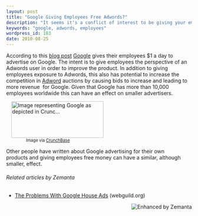 ```yaml
---
layout: post
title: "Google Giving Employees Free Adwords?"
description: "It seems it's a conflict of interest to be giving your employees free Adwords."
keywords: "google, adwords, employees"
wordpress_id: 183
date: 2010-08-25
---
```

According to this <a href="http://agtb.wordpress.com/2010/01/06/my-1day-adwords-account/">blog post</a> <a class="zem_slink" title="Google" rel="homepage" href="http://google.com">Google</a> gives their emplo﻿yees $1 a day to advertise on Google. The intent is to give employees the perspective of an Adwords user in order to improve the product. In addition to giving employees exposure to Adwords, this also has potential to increase the competition in <a class="zem_slink" title="AdWords" rel="wikipedia" href="http://en.wikipedia.org/wiki/AdWords">Adword</a> auctions by causing bids to increase and leading to more revenue  for Google. Given that Google has more than 10,000 employees worldwide this can have an effect on smaller advertisers.
<div class="zemanta-img zemanta-action-dragged" style="margin: 1em; display: block;">
<div><dl class="wp-caption alignright" style="width: 260px;"> <dt class="wp-caption-dt"><a href="http://www.crunchbase.com/company/google"><img title="Image representing Google as depicted in Crunc..." src="http://www.crunchbase.com/assets/images/resized/0002/9578/29578v7-max-450x450.jpg" alt="Image representing Google as depicted in Crunc..." width="250" height="99" /></a></dt> <dd class="wp-caption-dd zemanta-img-attribution" style="font-size: 0.8em;">Image via <a href="http://www.crunchbase.com">CrunchBase</a></dd> </dl></div>
</div>
Other people have written about Google advertising for their own products and giving employees free money can have a similar, although smaller, effect.
<h6 class="zemanta-related-title" style="font-size: 1em;">Related articles by Zemanta</h6>
<ul class="zemanta-article-ul">
	<li class="zemanta-article-ul-li"><a href="http://www.webguild.org/20100823/the-problems-with-google-house-ads">The Problems With Google House Ads</a> (webguild.org)</li>
</ul>
<div class="zemanta-pixie" style="margin-top: 10px; height: 15px;"><a class="zemanta-pixie-a" title="Enhanced by Zemanta" href="http://www.zemanta.com/"><img class="zemanta-pixie-img" style="border: none; float: right;" src="http://img.zemanta.com/zemified_e.png?x-id=1253b7dd-1268-4a1a-962f-ae4cc4671552" alt="Enhanced by Zemanta" /></a><span class="zem-script more-related pretty-attribution"><script src="http://static.zemanta.com/readside/loader.js" type="text/javascript"></script></span></div>

